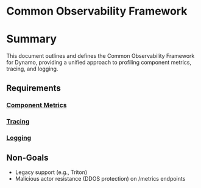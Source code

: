 # Common Observability Framework

# Summary

This document outlines and defines the Common Observability Framework for Dynamo, providing a unified approach to profiling component metrics, tracing, and logging.

## Requirements

### [Component Metrics](./NNNN-observability-component-metrics.md)

### [Tracing](./NNNN-observability-tracing.md)

### [Logging](./NNNN-observability-logging.md)

## Non-Goals

* Legacy support (e.g., Triton)
* Malicious actor resistance (DDOS protection) on /metrics endpoints
